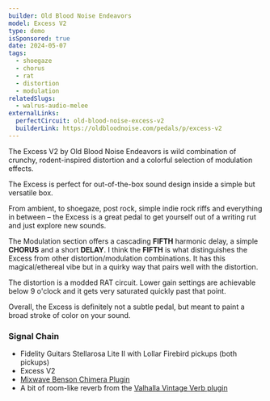 ```yaml
---
builder: Old Blood Noise Endeavors
model: Excess V2
type: demo
isSponsored: true
date: 2024-05-07
tags:
  - shoegaze
  - chorus
  - rat
  - distortion
  - modulation
relatedSlugs:
  - walrus-audio-melee
externalLinks:
  perfectCircuit: old-blood-noise-excess-v2
  builderLink: https://oldbloodnoise.com/pedals/p/excess-v2
---
```


The Excess V2 by Old Blood Noise Endeavors is wild combination of crunchy, rodent-inspired distortion and a colorful selection of modulation effects.

The Excess is perfect for out-of-the-box sound design inside a simple but versatile box.

From ambient, to shoegaze, post rock, simple indie rock riffs and everything in between – the Excess is a great pedal to get yourself out of a writing rut and just explore new sounds.

The Modulation section offers a cascading **FIFTH** harmonic delay, a simple **CHORUS** and a short **DELAY**. I think the **FIFTH** is what distinguishes the Excess from other distortion/modulation combinations. It has this magical/ethereal vibe but in a quirky way that pairs well with the distortion.

The distortion is a modded RAT circuit. Lower gain settings are achievable below 9 o'clock and it gets very saturated quickly past that point.

Overall, the Excess is definitely not a subtle pedal, but meant to paint a broad stroke of color on your sound.

### Signal Chain

- Fidelity Guitars Stellarosa Lite II with Lollar Firebird pickups (both pickups)
- Excess V2
- [Mixwave Benson Chimera Plugin](https://www.mixwave.net/products/benson-chimera)
- A bit of room-like reverb from the [Valhalla Vintage Verb plugin](https://valhalladsp.com/shop/reverb/valhalla-vintage-verb/)
